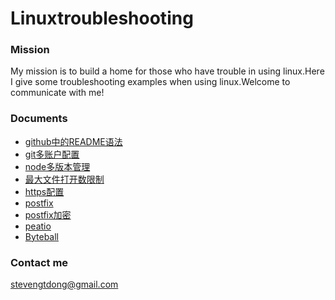 # Linuxtroubleshooting
### Mission
My mission is to build a home for those who have trouble in using linux.Here I give some troubleshooting examples when using linux.Welcome to communicate with me!
### Documents

* [github中的README语法](doc/github中的README.md语法.md)
* [git多账户配置](doc/git多账户配置.md)
* [node多版本管理](doc/node多版本管理.md)
* [最大文件打开数限制](doc/最大文件打开数限制.md)
* [https配置](doc/https.md)
* [postfix](doc/postfix.md)
* [postfix加密](doc/postfix加密.md)
* [peatio](doc/deploy-production-server-centos-7.4.md)
* [Byteball](doc/Byteball.md)
### Contact me
stevengtdong@gmail.com
